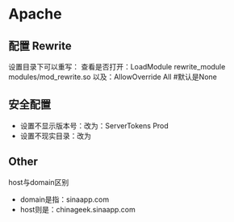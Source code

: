 # Apache

## 配置 Rewrite
设置目录下可以重写：
查看是否打开：LoadModule rewrite_module modules/mod_rewrite.so
以及：AllowOverride All  #默认是None

## 安全配置

- 设置不显示版本号：改为：ServerTokens Prod
- 设置不现实目录：改为


## Other
host与domain区别
- domain是指：sinaapp.com
- host则是：chinageek.sinaapp.com
